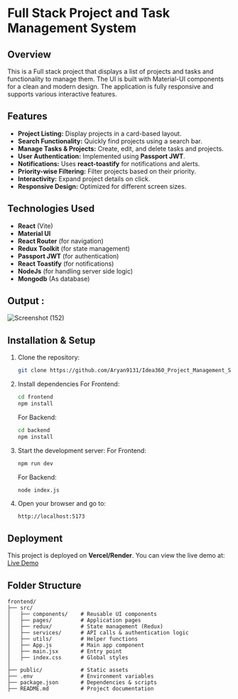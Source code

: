 # Full Stack Project and Task Management System

## Overview
This is a Full stack project that displays a list of projects and tasks and functionality to manage them. The UI is built with Material-UI components for a clean and modern design. The application is fully responsive and supports various interactive features.

## Features
- **Project Listing:** Display projects in a card-based layout.
- **Search Functionality:** Quickly find projects using a search bar.
- **Manage Tasks & Projects:** Create, edit, and delete tasks and projects.
- **User Authentication:** Implemented using **Passport JWT**.
- **Notifications:** Uses **react-toastify** for notifications and alerts.
- **Priority-wise Filtering:** Filter projects based on their priority.
- **Interactivity:** Expand project details on click.
- **Responsive Design:** Optimized for different screen sizes.

## Technologies Used
- **React** (Vite)
- **Material UI**
- **React Router** (for navigation)
- **Redux Toolkit** (for state management)
- **Passport JWT** (for authentication)
- **React Toastify** (for notifications)
- **NodeJs** (for handling server side logic)
- **Mongodb** (As database)

## Output :

 ![Screenshot (152)](https://github.com/user-attachments/assets/9c826e74-993e-4595-888e-9b533b80b792)

## Installation & Setup

1. Clone the repository:
   ```sh
   git clone https://github.com/Aryan9131/Idea360_Project_Management_System.git
   ```

2. Install dependencies
    For Frontend:
   ```sh
   cd frontend
   npm install
   ```
    For Backend:
   ```sh
   cd backend
   npm install
   ```

4. Start the development server:
   For Frontend:
   ```sh
   npm run dev
   ```
   For Backend:
   ```sh
   node index.js
   ```
6. Open your browser and go to:
   ```
   http://localhost:5173
   ```

## Deployment
This project is deployed on **Vercel/Render**. You can view the live demo at:
[Live Demo](https://idea360-project-management-system.onrender.com/)

## Folder Structure
```
frontend/
├── src/
│   ├── components/    # Reusable UI components
│   ├── pages/         # Application pages
│   ├── redux/         # State management (Redux)
│   ├── services/      # API calls & authentication logic
│   ├── utils/         # Helper functions
│   ├── App.js         # Main app component
│   ├── main.jsx       # Entry point
│   ├── index.css      # Global styles
│
├── public/            # Static assets
├── .env               # Environment variables
├── package.json       # Dependencies & scripts
├── README.md          # Project documentation
```
